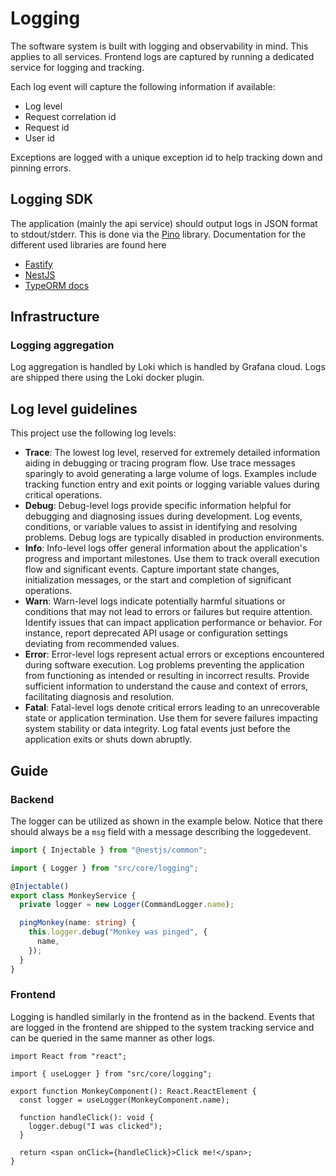# Logging

The software system is built with logging and observability in mind. This
applies to all services. Frontend logs are captured by running a dedicated
service for logging and tracking.

Each log event will capture the following information if available:

- Log level
- Request correlation id
- Request id
- User id

Exceptions are logged with a unique exception id to help tracking down and
pinning errors.

## Logging SDK

The application (mainly the api service) should output logs in JSON format to
stdout/stderr. This is done via the [Pino](https://www.npmjs.com/package/pino)
library. Documentation for the different used libraries are found here

- [Fastify](https://www.fastify.io/docs/latest/Reference/Logging/)
- [NestJS](https://docs.nestjs.com/techniques/logger)
- [TypeORM docs](https://github.com/typeorm/typeorm/blob/master/docs/logging.md)

## Infrastructure

### Logging aggregation

Log aggregation is handled by Loki which is handled by Grafana cloud. Logs are
shipped there using the Loki docker plugin.

## Log level guidelines

This project use the following log levels:

- **Trace**: The lowest log level, reserved for extremely detailed information
  aiding in debugging or tracing program flow. Use trace messages sparingly to
  avoid generating a large volume of logs. Examples include tracking function
  entry and exit points or logging variable values during critical operations.
- **Debug**: Debug-level logs provide specific information helpful for debugging
  and diagnosing issues during development. Log events, conditions, or variable
  values to assist in identifying and resolving problems. Debug logs are
  typically disabled in production environments.
- **Info**: Info-level logs offer general information about the application's
  progress and important milestones. Use them to track overall execution flow
  and significant events. Capture important state changes, initialization
  messages, or the start and completion of significant operations.
- **Warn**: Warn-level logs indicate potentially harmful situations or
  conditions that may not lead to errors or failures but require attention.
  Identify issues that can impact application performance or behavior. For
  instance, report deprecated API usage or configuration settings deviating from
  recommended values.
- **Error**: Error-level logs represent actual errors or exceptions encountered
  during software execution. Log problems preventing the application from
  functioning as intended or resulting in incorrect results. Provide sufficient
  information to understand the cause and context of errors, facilitating
  diagnosis and resolution.
- **Fatal**: Fatal-level logs denote critical errors leading to an unrecoverable
  state or application termination. Use them for severe failures impacting
  system stability or data integrity. Log fatal events just before the
  application exits or shuts down abruptly.

## Guide

### Backend

The logger can be utilized as shown in the example below. Notice that there
should always be a `msg` field with a message describing the loggedevent.

```ts
import { Injectable } from "@nestjs/common";

import { Logger } from "src/core/logging";

@Injectable()
export class MonkeyService {
  private logger = new Logger(CommandLogger.name);

  pingMonkey(name: string) {
    this.logger.debug("Monkey was pinged", {
      name,
    });
  }
}
```

### Frontend

Logging is handled similarly in the frontend as in the backend. Events that are
logged in the frontend are shipped to the system tracking service and can be
queried in the same manner as other logs.

```tsx
import React from "react";

import { useLogger } from "src/core/logging";

export function MonkeyComponent(): React.ReactElement {
  const logger = useLogger(MonkeyComponent.name);

  function handleClick(): void {
    logger.debug("I was clicked");
  }

  return <span onClick={handleClick}>Click me!</span>;
}
```
